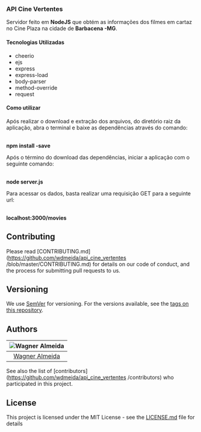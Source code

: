 <h3>API Cine Vertentes</h3>

<p>Servidor feito em <strong>NodeJS</strong> que obtém as informações dos filmes em cartaz no Cine Plaza na cidade de <strong>Barbacena -MG</strong>.</p>

<h4>Tecnologias Utilizadas</h4>
<ul>
  <li>cheerio</li>
  <li>ejs</li>
  <li>express</li>
  <li>express-load</li>
  <li>body-parser</li>
  <li>method-override</li>
  <li>request</li>
</ul>

<h4>Como utilizar</h4>
<p>Após realizar o download e extração dos arquivos, do diretório raiz da aplicação, abra o terminal e baixe as dependências através do comando:</p><br/>
<strong>npm install -save</strong></br>
<p>Após o término do download das dependências, iniciar a aplicação com o seguinte comando:</p><br/>
<strong>node server.js</strong></br>
<p>Para acessar os dados, basta realizar uma requisição GET para a seguinte url:</p><br/>
<strong>localhost:3000/movies</strong></br>

## Contributing

Please read [CONTRIBUTING.md](https://github.com/wdmeida/api_cine_vertentes
/blob/master/CONTRIBUTING.md) for details on our code of conduct, and the process for submitting pull requests to us.

## Versioning

We use [SemVer](http://semver.org/) for versioning. For the versions available, see the [tags on this repository](https://github.com/your/project/tags).

## Authors

| ![Wagner Almeida](https://avatars2.githubusercontent.com/u/9699741?s=400&u=d13dc23a68981463adfc43efbd7a26a664455711&v=4)|
|:---------------------:|
|  [Wagner Almeida](https://github.com/wdmeida/)   |

See also the list of [contributors](https://github.com/wdmeida/api_cine_vertentes
/contributors) who participated in this project.

## License

This project is licensed under the MIT License - see the [LICENSE.md](LICENSE.md) file for details

